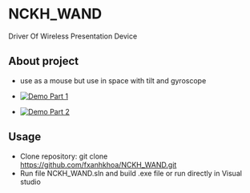 # NCKH_WAND
Driver Of Wireless Presentation Device

## About project
* use as a mouse but use in space with tilt and gyroscope
- [![Demo Part 1](https://img.youtube.com/vi/X8A_cdO6KPk/mqdefault.jpg)](https://youtu.be/X8A_cdO6KPk)

- [![Demo Part 2](https://img.youtube.com/vi/bdu2eqgzXk4/mqdefault.jpg)](https://youtu.be/bdu2eqgzXk4)

## Usage
* Clone repository: git clone https://github.com/fxanhkhoa/NCKH_WAND.git
* Run file NCKH_WAND.sln and build .exe file or run directly in Visual studio

